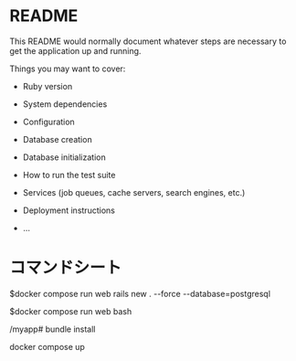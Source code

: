 # README

This README would normally document whatever steps are necessary to get the
application up and running.

Things you may want to cover:

* Ruby version

* System dependencies

* Configuration

* Database creation

* Database initialization

* How to run the test suite

* Services (job queues, cache servers, search engines, etc.)

* Deployment instructions

* ...

# コマンドシート
$docker compose run web rails new . --force --database=postgresql

$docker compose run web bash

/myapp# bundle install

docker compose up